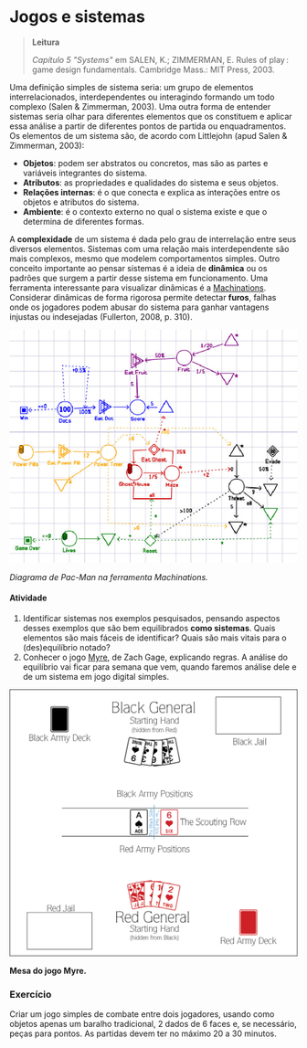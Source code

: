 # Jogos e sistemas

>**Leitura**
> 
> *Capítulo 5 "Systems"* em  SALEN, K.; ZIMMERMAN, E. Rules of play : game design fundamentals. Cambridge  Mass.: MIT Press, 2003.

Uma definição simples de sistema seria: um grupo de elementos interrelacionados, interdependentes ou interagindo formando um todo complexo (Salen & Zimmerman, 2003). Uma outra forma de entender sistemas seria olhar para diferentes elementos que os constituem e aplicar essa análise a partir de diferentes pontos de partida ou enquadramentos. Os elementos de um sistema são, de acordo com Littlejohn (apud Salen & Zimmerman, 2003):

- **Objetos**: podem ser abstratos ou concretos, mas são as partes e variáveis integrantes do sistema.
- **Atributos**: as propriedades e qualidades do sistema e seus objetos.
- **Relações internas**: é o que conecta e explica as interações entre os objetos e atributos do sistema.
- **Ambiente**: é o contexto externo no qual o sistema existe e que o determina de diferentes formas.

A **complexidade** de um sistema é dada pelo grau de interrelação entre seus diversos elementos. Sistemas com uma relação mais interdependente são mais complexos, mesmo que modelem comportamentos simples. Outro conceito importante ao pensar sistemas é a ideia de **dinâmica** ou os padrões que surgem a partir desse sistema em funcionamento. Uma ferramenta interessante para visualizar dinâmicas é a [Machinations](http://www.jorisdormans.nl/machinations/). Considerar dinâmicas de forma rigorosa permite detectar **furos**, falhas onde os jogadores podem abusar do sistema para ganhar vantagens injustas ou indesejadas (Fullerton, 2008, p. 310).

![Diagrama de PacMan na ferramenta Machinations](../imgs/machinations-pacman.jpg)

*Diagrama de Pac-Man na ferramenta Machinations.*

#### Atividade

1. Identificar sistemas nos exemplos pesquisados, pensando aspectos desses exemplos que são bem equilibrados **como sistemas**. Quais elementos são mais fáceis de identificar? Quais são mais vitais para o (des)equilíbrio notado?
2. Conhecer o jogo [Myre](http://www.stfj.net/index2.php?project=art/2016/Myre), de Zach Gage, explicando regras. A análise do equilíbrio vai ficar para semana que vem, quando faremos análise dele e de um sistema em jogo digital simples.

![Mesa do jogo Myre](../imgs/myre.png)

**Mesa do jogo Myre.**

### Exercício

Criar um jogo simples de combate entre dois jogadores, usando como objetos apenas um baralho tradicional, 2 dados de 6 faces e, se necessário, peças para pontos. As partidas devem ter no máximo 20 a 30 minutos.
